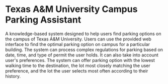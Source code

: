 # Texas A&M University Campus Parking Assistant

A knowledge-based system designed to help users find parking options on the campus of Texas A&M University. Users can use the provided web interface to find the optimal parking option on campus for a particular building. The system can process complex regulations for parking based on date, time, and type of permit the user holds. It can also take into account user's preferences. The system can offer parking option with the lowest walking time to the destination, the lot most closely matching the user preference, and the lot the user selects most often according to their history.
